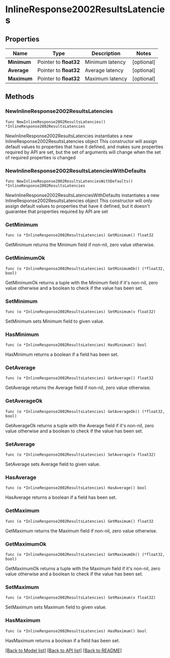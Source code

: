 # InlineResponse2002ResultsLatencies

## Properties

Name | Type | Description | Notes
------------ | ------------- | ------------- | -------------
**Minimum** | Pointer to **float32** | Minimum latency | [optional] 
**Average** | Pointer to **float32** | Average latency | [optional] 
**Maximum** | Pointer to **float32** | Maximum latency | [optional] 

## Methods

### NewInlineResponse2002ResultsLatencies

`func NewInlineResponse2002ResultsLatencies() *InlineResponse2002ResultsLatencies`

NewInlineResponse2002ResultsLatencies instantiates a new InlineResponse2002ResultsLatencies object
This constructor will assign default values to properties that have it defined,
and makes sure properties required by API are set, but the set of arguments
will change when the set of required properties is changed

### NewInlineResponse2002ResultsLatenciesWithDefaults

`func NewInlineResponse2002ResultsLatenciesWithDefaults() *InlineResponse2002ResultsLatencies`

NewInlineResponse2002ResultsLatenciesWithDefaults instantiates a new InlineResponse2002ResultsLatencies object
This constructor will only assign default values to properties that have it defined,
but it doesn't guarantee that properties required by API are set

### GetMinimum

`func (o *InlineResponse2002ResultsLatencies) GetMinimum() float32`

GetMinimum returns the Minimum field if non-nil, zero value otherwise.

### GetMinimumOk

`func (o *InlineResponse2002ResultsLatencies) GetMinimumOk() (*float32, bool)`

GetMinimumOk returns a tuple with the Minimum field if it's non-nil, zero value otherwise
and a boolean to check if the value has been set.

### SetMinimum

`func (o *InlineResponse2002ResultsLatencies) SetMinimum(v float32)`

SetMinimum sets Minimum field to given value.

### HasMinimum

`func (o *InlineResponse2002ResultsLatencies) HasMinimum() bool`

HasMinimum returns a boolean if a field has been set.

### GetAverage

`func (o *InlineResponse2002ResultsLatencies) GetAverage() float32`

GetAverage returns the Average field if non-nil, zero value otherwise.

### GetAverageOk

`func (o *InlineResponse2002ResultsLatencies) GetAverageOk() (*float32, bool)`

GetAverageOk returns a tuple with the Average field if it's non-nil, zero value otherwise
and a boolean to check if the value has been set.

### SetAverage

`func (o *InlineResponse2002ResultsLatencies) SetAverage(v float32)`

SetAverage sets Average field to given value.

### HasAverage

`func (o *InlineResponse2002ResultsLatencies) HasAverage() bool`

HasAverage returns a boolean if a field has been set.

### GetMaximum

`func (o *InlineResponse2002ResultsLatencies) GetMaximum() float32`

GetMaximum returns the Maximum field if non-nil, zero value otherwise.

### GetMaximumOk

`func (o *InlineResponse2002ResultsLatencies) GetMaximumOk() (*float32, bool)`

GetMaximumOk returns a tuple with the Maximum field if it's non-nil, zero value otherwise
and a boolean to check if the value has been set.

### SetMaximum

`func (o *InlineResponse2002ResultsLatencies) SetMaximum(v float32)`

SetMaximum sets Maximum field to given value.

### HasMaximum

`func (o *InlineResponse2002ResultsLatencies) HasMaximum() bool`

HasMaximum returns a boolean if a field has been set.


[[Back to Model list]](../README.md#documentation-for-models) [[Back to API list]](../README.md#documentation-for-api-endpoints) [[Back to README]](../README.md)


